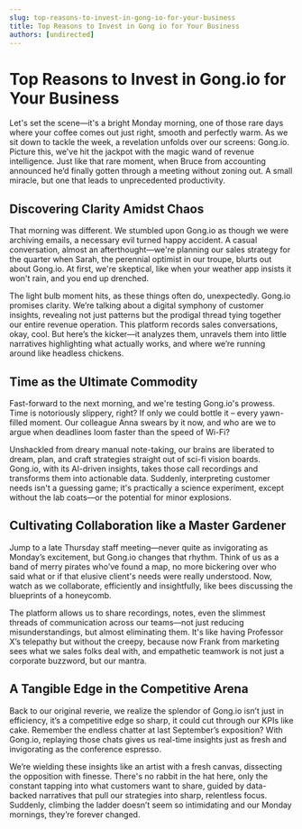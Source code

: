 ```yaml
---
slug: top-reasons-to-invest-in-gong-io-for-your-business
title: Top Reasons to Invest in Gong io for Your Business
authors: [undirected]
---
```


# Top Reasons to Invest in Gong.io for Your Business

Let's set the scene—it's a bright Monday morning, one of those rare days where your coffee comes out just right, smooth and perfectly warm. As we sit down to tackle the week, a revelation unfolds over our screens: Gong.io. Picture this, we've hit the jackpot with the magic wand of revenue intelligence. Just like that rare moment, when Bruce from accounting announced he’d finally gotten through a meeting without zoning out. A small miracle, but one that leads to unprecedented productivity.

## Discovering Clarity Amidst Chaos

That morning was different. We stumbled upon Gong.io as though we were archiving emails, a necessary evil turned happy accident. A casual conversation, almost an afterthought—we're planning our sales strategy for the quarter when Sarah, the perennial optimist in our troupe, blurts out about Gong.io. At first, we're skeptical, like when your weather app insists it won't rain, and you end up drenched.

The light bulb moment hits, as these things often do, unexpectedly. Gong.io promises clarity. We’re talking about a digital symphony of customer insights, revealing not just patterns but the prodigal thread tying together our entire revenue operation. This platform records sales conversations, okay, cool. But here’s the kicker—it analyzes them, unravels them into little narratives highlighting what actually works, and where we’re running around like headless chickens.

## Time as the Ultimate Commodity

Fast-forward to the next morning, and we're testing Gong.io's prowess. Time is notoriously slippery, right? If only we could bottle it – every yawn-filled moment. Our colleague Anna swears by it now, and who are we to argue when deadlines loom faster than the speed of Wi-Fi? 

Unshackled from dreary manual note-taking, our brains are liberated to dream, plan, and craft strategies straight out of sci-fi vision boards. Gong.io, with its AI-driven insights, takes those call recordings and transforms them into actionable data. Suddenly, interpreting customer needs isn't a guessing game; it's practically a science experiment, except without the lab coats—or the potential for minor explosions.

## Cultivating Collaboration like a Master Gardener

Jump to a late Thursday staff meeting—never quite as invigorating as Monday’s excitement, but Gong.io changes that rhythm. Think of us as a band of merry pirates who’ve found a map, no more bickering over who said what or if that elusive client's needs were really understood. Now, watch as we collaborate, efficiently and insightfully, like bees discussing the blueprints of a honeycomb.

The platform allows us to share recordings, notes, even the slimmest threads of communication across our teams—not just reducing misunderstandings, but almost eliminating them. It's like having Professor X’s telepathy but without the creepy, because now Frank from marketing sees what we sales folks deal with, and empathetic teamwork is not just a corporate buzzword, but our mantra.

## A Tangible Edge in the Competitive Arena

Back to our original reverie, we realize the splendor of Gong.io isn’t just in efficiency, it’s a competitive edge so sharp, it could cut through our KPIs like cake. Remember the endless chatter at last September’s exposition? With Gong.io, replaying those chats gives us real-time insights just as fresh and invigorating as the conference espresso.

We’re wielding these insights like an artist with a fresh canvas, dissecting the opposition with finesse. There's no rabbit in the hat here, only the constant tapping into what customers want to share, guided by data-backed narratives that pull our strategies into sharp, relentless focus. Suddenly, climbing the ladder doesn’t seem so intimidating and our Monday mornings, they’re forever changed.